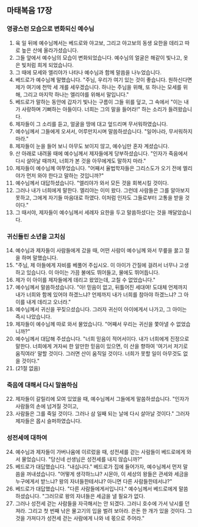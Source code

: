 ## 마태복음 17장

### 영광스런 모습으로 변화되신 예수님
1. 육 일 뒤에 예수님께서는 베드로와 야고보, 그리고 야고보의 동생 요한을 데리고 따로 높은 산에 올라가셨습니다.
2. 그들 앞에서 예수님의 모습이 변화되었습니다. 예수님의 얼굴은 해같이 빛나고, 옷은 빛처럼 희게 되었습니다.
3. 그 때에 모세와 엘리야가 나타나 예수님과 함께 말씀을 나누었습니다.
4. 베드로가 예수님께 말했습니다. "주님, 우리가 여기 있는 것이 좋습니다. 원하신다면 제가 여기에 천막 세 개를 세우겠습니다. 하나는 주님을 위해, 또 하나는 모세를 위해, 그리고 마지막 하나는 엘리야를 위해서 말입니다."
5. 베드로가 말하는 동안에 갑자기 빛나는 구름이 그들 위를 덮고, 그 속에서 "이는 내가 사랑하며 기뻐하는 아들이다. 너희는 그의 말을 들어라!" 하는 소리가 들려왔습니다.
6. 제자들이 그 소리를 듣고, 얼굴을 땅에 대고 엎드리며 무서워하였습니다.
7. 예수님께서 그들에게 오셔서, 어루만지시며 말씀하셨습니다. "일어나라, 무서워하지 마라."
8. 제자들이 눈을 들어 보니 아무도 보이지 않고, 예수님만 혼자 계셨습니다.
9. 산 아래로 내려올 때에 예수님께서 제자들에게 당부하셨습니다. "인자가 죽음에서 다시 살아날 때까지, 너희가 본 것을 아무에게도 말하지 마라."
10. 제자들이 예수님께 여쭈었습니다. "어째서 율법학자들은 그리스도가 오기 전에 엘리야가 먼저 와야 한다고 말하는 것입니까?"
11. 예수님께서 대답하셨습니다. "엘리야가 와서 모든 것을 회복시킬 것이다.
12. 그러나 내가 너희에게 말한다. 엘리야는 이미 왔다. 그런데 사람들은 그를 알아보지 못하고, 그에게 자기들 마음대로 하였다. 이처럼 인자도 그들로부터 고통을 받을 것이다."
13. 그 때서야, 제자들이 예수님께서 세례자 요한을 두고 말씀하셨다는 것을 깨달았습니다.
### 귀신들린 소년을 고치심
14. 예수님과 제자들이 사람들에게 갔을 때, 어떤 사람이 예수님께 와서 무릎을 꿇고 절을 하며 말했습니다.
15. "주님, 제 아들에게 자비를 베풀어 주십시오. 이 아이가 간질에 걸려서 너무나 고생하고 있습니다. 이 아이는 가끔 불에도 뛰어들고, 물에도 뛰어듭니다.
16. 제가 이 아이를 제자들에게 데리고 왔었는데, 고칠 수 없었습니다."
17. 예수님께서 말씀하셨습니다. "아! 믿음이 없고, 뒤틀어진 세대여! 도대체 언제까지 내가 너희와 함께 있어야 하겠느냐? 언제까지 내가 너희를 참아야 하겠느냐? 그 아이를 내게 데리고 오너라."
18. 예수님께서 귀신을 꾸짖으셨습니다. 그러자 귀신이 아이에게서 나가고, 그 아이는 즉시 나았습니다.
19. 제자들이 예수님께 따로 와서 물었습니다. "어째서 우리는 귀신을 쫓아낼 수 없었습니까?"
20. 예수님께서 대답해 주셨습니다. "너희 믿음이 적어서이다. 내가 너희에게 진정으로 말한다. 너희에게 겨자씨 한 알만한 믿음이 있으면, 이 산을 향하여 '여기서 저기로 움직여라' 말할 것이다. 그러면 산이 움직일 것이다. 너희가 못할 일이 아무것도 없을 것이다."
21. (21절 없음)
### 죽음에 대해서 다시 말씀하심
22. 제자들이 갈릴리에 모여 있었을 때, 예수님께서 그들에게 말씀하셨습니다. "인자가 사람들의 손에 넘겨질 것이고,
23. 사람들은 그를 죽일 것이다. 그러나 삼 일째 되는 날에 다시 살아날 것이다." 그러자 제자들은 몹시 슬퍼하였습니다.
### 성전세에 대하여
24. 예수님과 제자들이 가버나움에 이르렀을 때, 성전세를 걷는 사람들이 베드로에게 와서 물었습니다. "당신네 선생님은 성전세를 내지 않습니까?"
25. 베드로가 대답했습니다. "내십니다." 베드로가 집에 들어가자, 예수님께서 먼저 말씀을 꺼내셨습니다. "어떻게 생각하느냐? 시몬아, 이 세상의 왕들은 관세와 세금을 누구에게서 받느냐? 왕의 자녀들한테서냐? 아니면 다른 사람들한테서냐?"
26. 베드로가 대답했습니다. "다른 사람들에게서입니다." 예수님께서 베드로에게 말씀하셨습니다. "그러므로 왕의 자녀들은 세금을 낼 필요가 없다.
27. 그러나 성전세 걷는 사람들을 자극해서는 안 되겠다. 그러니 호수에 가서 낚시를 던져라. 그리고 첫 번째 낚은 물고기의 입을 벌려 보아라. 은돈 한 개가 있을 것이다. 그것을 가져다가 성전세 걷는 사람에게 나와 네 몫으로 주어라."